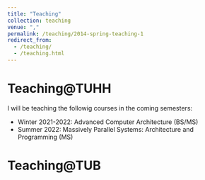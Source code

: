 ```yaml
---
title: "Teaching"
collection: teaching
venue: ","
permalink: /teaching/2014-spring-teaching-1
redirect_from: 
  - /teaching/
  - /teaching.html
---
```


Teaching@TUHH
===
I will be teaching the followig courses in the coming semesters:

* Winter 2021-2022: Advanced Computer Architecture (BS/MS)
* Summer 2022: Massively Parallel Systems: Architecture and Programming (MS)

Teaching@TUB 
===
